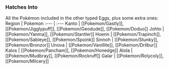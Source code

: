 ### Hatches Into
All the Pokémon included in the other typed Eggs, plus some extra ones:
Region | Pokemon
:--- | :---
Kanto | [[Pokemon/Gastly]], [[Pokemon/Jigglypuff]], [[Pokemon/Geodude]], [[Pokemon/Doduo]]
Johto | [[Pokemon/Yanma]], [[Pokemon/Stantler]]
Hoenn | [[Pokemon/Trapinch]], [[Pokemon/Sableye]], [[Pokemon/Spoink]]
Sinnoh | [[Pokemon/Stunky]], [[Pokemon/Bronzor]]
Unova | [[Pokemon/Vanillite]], [[Pokemon/Drilbur]]
Kalos | [[Pokemon/Pancham]], [[Pokemon/Honedge]]
Alola | [[Pokemon/Mudbray]], [[Pokemon/Rockruff]]
Galar | [[Pokemon/Rolycoly]], [[Pokemon/Milcery]]
